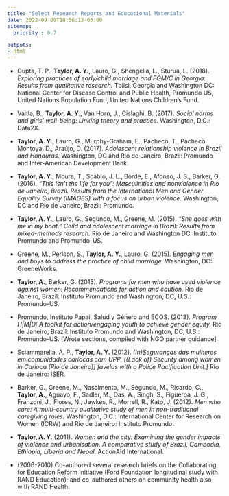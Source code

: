 ```yaml
---
title: "Select Research Reports and Educational Materials"
date: 2022-09-09T18:56:13-05:00
sitemap:
  priority : 0.7

outputs:
- html
---
```


- Gupta, T. P., **Taylor, A. Y.**, Lauro, G., Shengelia, L., Sturua, L. (2018). _Exploring practices of early/child marriage and FGM/C in Georgia: Results from qualitative research._ Tblisi, Georgia and Washington DC: National Center for Disease Control and Public Health, Promundo US, United Nations Population Fund, United Nations Children’s Fund.

- Vaitla, B., **Taylor, A. Y.**, Van Horn, J., Cislaghi, B. (2017). _Social norms and girls’ well-being: Linking theory and practice._ Washington, D.C.: Data2X.

- **Taylor, A. Y.**, Lauro, G., Murphy-Graham, E., Pacheco, T., Pacheco Montoya, D., Araújo, D. (2017). _Adolescent relationship violence in Brazil and Honduras._ Washington, DC and Rio de Janeiro, Brazil: Promundo and Inter-American Development Bank.

- **Taylor, A. Y.**, Moura, T., Scabio, J. L., Borde, E., Afonso, J. S., Barker, G. (2016). _“This isn’t the life for you”: Masculinities and nonviolence in Rio de Janeiro, Brazil. Results from the International Men and Gender Equality Survey (IMAGES) with a focus on urban violence._ Washington, DC and Rio de Janeiro, Brazil: Promundo.

- **Taylor, A. Y.**, Lauro, G., Segundo, M., Greene, M. (2015). _“She goes with me in my boat.” Child and adolescent marriage in Brazil: Results from mixed-methods research._ Rio de Janeiro and Washington DC: Instituto Promundo and Promundo-US.

- Greene, M., Perlson, S., **Taylor, A. Y.**,  Lauro, G. (2015). _Engaging men and boys to address the practice of child marriage._ Washington, DC: GreeneWorks.

- **Taylor, A.**, Barker, G. (2013). _Programs for men who have used violence against women: Recommendations for action and caution._ Rio de Janeiro, Brazil: Instituto Promundo and Washington, DC, U.S.: Promundo-US.

- Promundo, Instituto Papai, Salud y Género and ECOS. (2013). _Program H|M|D: A toolkit for action/engaging youth to achieve gender equity._ Rio de Janeiro, Brazil: Instituto Promundo and Washington, DC, U.S.: Promundo-US. [Wrote sections, compiled with NGO partner guidance].

- Sciammarella, A. P.,  **Taylor, A. Y.** (2012). _(In)Seguranças das mulheres em comunidades cariocas com UPP. [(Lack of) Security among women in Carioca (Rio de Janeiro)] favelas with a Police Pacification Unit.]_ Rio de Janeiro: ISER.

- Barker, G., Greene, M., Nascimento, M., Segundo, M., Ricardo, C., **Taylor, A.**, Aguayo, F., Sadler, M., Das, A., Singh, S., Figueroa, J. G., Franzoni, J., Flores, N., Jewkes, R., Morrell, R., Kato, J. (2012). _Men who care: A multi-country qualitative study of men in non-traditional caregiving roles._ Washington, D.C.: International Center for Research on Women (ICRW) and Rio de Janeiro: Instituto Promundo.

- **Taylor, A. Y.** (2011). _Women and the city: Examining the gender impacts of violence and urbanisation. A comparative study of Brazil, Cambodia, Ethiopia, Liberia and Nepal._ ActionAid International. 

- (2006-2010) Co-authored several research briefs on the Collaborating for Education Reform Initiative (Ford Foundation longitudinal study with RAND Education); and co-authored others on community health also with RAND Health.

